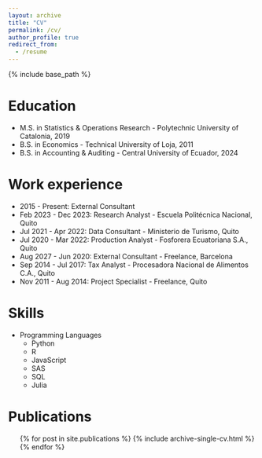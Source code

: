 ```yaml
---
layout: archive
title: "CV"
permalink: /cv/
author_profile: true
redirect_from:
  - /resume
---
```


{% include base_path %}

Education
======
* M.S. in Statistics & Operations Research - Polytechnic University of Catalonia, 2019
* B.S. in Economics - Technical University of Loja, 2011
* B.S. in Accounting & Auditing - Central University of Ecuador, 2024

Work experience
======
* 2015 - Present: External Consultant
* Feb 2023 - Dec 2023: Research Analyst - Escuela Politécnica Nacional, Quito
* Jul 2021 - Apr 2022: Data Consultant - Ministerio de Turismo, Quito
* Jul 2020 - Mar 2022: Production Analyst - Fosforera Ecuatoriana S.A., Quito
* Aug 2027 - Jun 2020: External Consultant - Freelance, Barcelona
* Sep 2014 - Jul 2017: Tax Analyst - Procesadora Nacional de Alimentos C.A., Quito
* Nov 2011 - Aug 2014: Project Specialist - Freelance, Quito
  
Skills
======
* Programming Languages
  * Python
  * R
  * JavaScript
  * SAS
  * SQL
  * Julia

Publications
======
  <ul>{% for post in site.publications %}
    {% include archive-single-cv.html %}
  {% endfor %}</ul>
  
